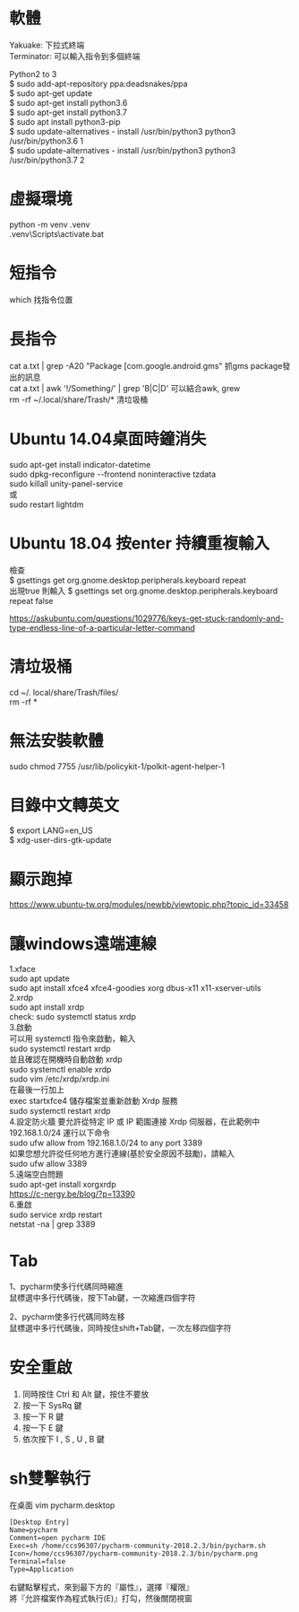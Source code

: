 # 軟體
Yakuake: 下拉式終端    
Terminator: 可以輸入指令到多個終端  

Python2 to 3  
$ sudo add-apt-repository ppa:deadsnakes/ppa  
$ sudo apt-get update  
$ sudo apt-get install python3.6  
$ sudo apt-get install python3.7  
$ sudo apt install python3-pip  
$ sudo update-alternatives - install /usr/bin/python3 python3 /usr/bin/python3.6 1  
$ sudo update-alternatives - install /usr/bin/python3 python3 /usr/bin/python3.7 2  
 
 # 虛擬環境  
 python -m venv .venv  
.venv\Scripts\activate.bat  
 
# 短指令
which 找指令位置  

# 長指令
cat a.txt | grep -A20 "Package \[com.google.android.gms"  抓gms package發出的訊息  
cat a.txt | awk '!/Something/' | grep 'B\|C\|D'  可以結合awk, grew  
rm -rf ~/.local/share/Trash/* 清垃圾桶  

# Ubuntu 14.04桌面時鐘消失
sudo apt-get install indicator-datetime  
sudo dpkg-reconfigure --frontend noninteractive tzdata  
sudo killall unity-panel-service  
或  
sudo restart lightdm  

# Ubuntu 18.04  按enter 持續重複輸入
檢查  
$ gsettings get org.gnome.desktop.peripherals.keyboard repeat  
出現true 則輸入
$ gsettings set org.gnome.desktop.peripherals.keyboard repeat false  

https://askubuntu.com/questions/1029776/keys-get-stuck-randomly-and-type-endless-line-of-a-particular-letter-command
# 清垃圾桶
cd ~/. local/share/Trash/files/  
rm -rf *  

# 無法安裝軟體 
sudo chmod 7755 /usr/lib/policykit-1/polkit-agent-helper-1  

# 目錄中文轉英文
$ export LANG=en_US  
$ xdg-user-dirs-gtk-update  

# 顯示跑掉
https://www.ubuntu-tw.org/modules/newbb/viewtopic.php?topic_id=33458

# 讓windows遠端連線
1.xface  
sudo apt update  
sudo apt install xfce4 xfce4-goodies xorg dbus-x11 x11-xserver-utils  
2.xrdp  
sudo apt install xrdp  
check: sudo systemctl status xrdp  
3.啟動  
可以用 systemctl 指令來啟動，輸入  
sudo systemctl restart xrdp  
並且確認在開機時自動啟動 xrdp  
sudo systemctl enable xrdp   
sudo vim /etc/xrdp/xrdp.ini  
在最後一行加上  
exec startxfce4
儲存檔案並重新啟動 Xrdp 服務  
sudo systemctl restart xrdp   
4.設定防火牆
要允許從特定 IP 或 IP 範圍連接 Xrdp 伺服器，在此範例中 192.168.1.0/24 運行以下命令  
sudo ufw allow from 192.168.1.0/24 to any port 3389  
如果您想允許從任何地方進行連線(基於安全原因不鼓勵)，請輸入     
sudo ufw allow 3389  
5.遠端空白問題  
sudo apt-get install xorgxrdp  
https://c-nergy.be/blog/?p=13390  
6.重啟  
sudo service xrdp restart    
netstat -na | grep 3389    

# Tab
1、pycharm使多行代碼同時縮進  
   鼠標選中多行代碼後，按下Tab鍵，一次縮進四個字符  

2、pycharm使多行代碼同時左移  
  鼠標選中多行代碼後，同時按住shift+Tab鍵，一次左移四個字符   

# 安全重啟
1. 同時按住 Ctrl 和 Alt 鍵，按住不要放  
2. 按一下 SysRq 鍵  
3. 按一下 R 鍵  
4. 按一下 E 鍵  
5. 依次按下 I , S , U , B 鍵  

# sh雙擊執行  
在桌面 vim pycharm.desktop    

```
[Desktop Entry]
Name=pycharm
Comment=open pycharm IDE
Exec=sh /home/ccs96307/pycharm-community-2018.2.3/bin/pycharm.sh
Icon=/home/ccs96307/pycharm-community-2018.2.3/bin/pycharm.png
Terminal=false
Type=Application
```
右鍵點擊程式，來到最下方的『屬性』，選擇『權限』   
將『允許檔案作為程式執行(E)』打勾，然後關閉視窗  
